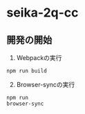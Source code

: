 # seika-2q-cc

## 開発の開始

1. Webpackの実行
```
npm run build
```

2. Browser-syncの実行
```
npm run 
browser-sync
```